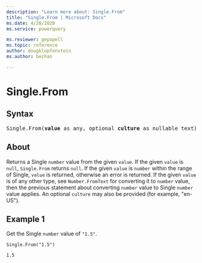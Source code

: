 ```yaml
---
description: "Learn more about: Single.From"
title: "Single.From | Microsoft Docs"
ms.date: 4/20/2020
ms.service: powerquery

ms.reviewer: gepopell
ms.topic: reference
author: dougklopfenstein
ms.author: bezhan

---
```

# Single.From

## Syntax

<pre>
Single.From(<b>value</b> as any, optional <b>culture</b> as nullable text) as nullable number 
</pre>
  
## About  
Returns a Single `number` value from the given `value`. If the given `value` is `null`, `Single.From` returns `null`. If the given `value` is `number` within the range of Single, `value` is returned, otherwise an error is returned. If the given `value` is of any other type, see `Number.FromText` for converting it to `number` value, then the previous statement about converting `number` value to Single `number` value applies. An optional `culture` may also be provided (for example, "en-US").

## Example 1
Get the Single `number` value of `"1.5"`.

```powerquery-m
Single.From("1.5")
```

`1.5`
